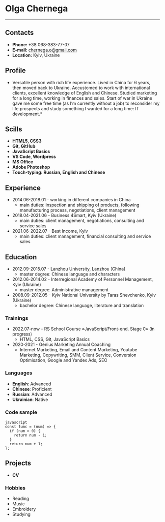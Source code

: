 # Olga Chernega
***
## Contacts
* **Phone:** +38 068-383-77-07
* **E-mail:** chernega.o@gmail.com
* **Location:** Kyiv, Ukraine
## Profile
* Versatile person with rich life experience. Lived in China for 6 years, then moved back to Ukraine. Accustomed to work with international clients, excellent knowledge of English and Chinese. Studied marketing for a long time, working in finances and sales. Start of war in Ukraine gave me some free time (as I’m currently without a job) to reconsider my life prospects and study something I wanted for a long time: IT development.*
## Scills
* **HTML5, CSS3**
* **Git, GitHub**
* **JavaScript Basics**
* **VS Code, Wordpress**
* **MS Office**
* **Adobe Photoshop**
* **Touch-typing: Russian, English and Chinese**
## Experience
* 2014.06-2018.01 - working in different companies in China
    * main duties: inspection and shipping of products, following manufacturing process, negotiations, client management
* 2018.04-2021.06 - Business 4Smart, Kyiv (Ukraine)
    * main duties: client management, negotiations, consulting and service sales
* 2021.06-2022.07 - Best Income, Kyiv
    * main duties: client management, financial consulting and service sales
## Education
* 2012.09-2015.07 - Lanzhou University, Lanzhou (China)
    * master degree: Chinese language and characters
* 2012.06-2014.02 - Interregional Academy of Personnel Management, Kyiv (Ukraine)
    * master degree: Administrative management
* 2008.09-2012.05 - Kyiv National University by Taras Shevchenko, Kyiv (Ukraine)
    * bachelor degree: Chinese language, literature and translation
### Trainings
* 2022.07-now - RS School Course «JavaScript/Front-end. Stage 0» (in progress)
    * HTML, CSS, Git, JavaScript Basics
* 2020-2021 - Genius Marketing Annual Coaching
    * Internet Marketing, Email and Content Marketing, Youtube Marketing, Copywriting, SMM, Client Service, Conversion Optimisation, Google and Yandex Ads, SEO
### Languages
* **English**: Advanced
* **Chinese**: Proficient
* **Russian**: Advanced
* **Ukrainian**: Native
### Code sample
```
javascript
const func = (num) => {
  if (num > 0) {
    return num - 1;
  }
  return num + 1;
};
```
## Projects
* **CV**
### Hobbies
* Reading
* Music
* Embroidery
* Studying